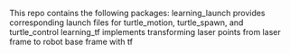 This repo contains the following packages:
learning_launch provides corresponding launch files for turtle_motion, turtle_spawn, and turtle_control
learning_tf implements transforming laser points from laser frame to robot base frame with tf

